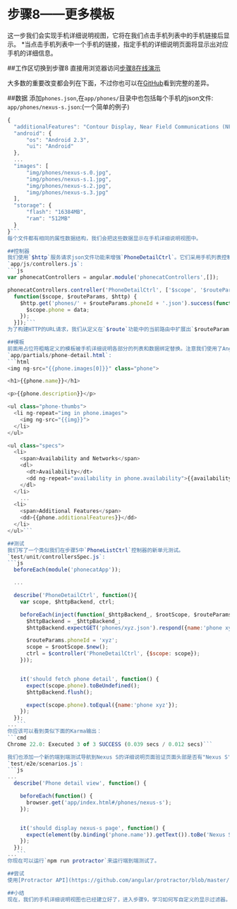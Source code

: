 # 步骤8——更多模板
这一步我们会实现手机详细说明视图，它将在我们点击手机列表中的手机链接后显示。
*当点击手机列表中一个手机的链接，指定手机的详细说明页面将显示出对应手机的详细信息。

##工作区切换到步骤8
直接用浏览器访问[步骤8在线演示](http://angular.github.io/angular-phonecat/step-8/app)

大多数的重要改变都会列在下面，不过你也可以在[GitHub](https://github.com/angular/angular-phonecat/compare/step-7...step-8)看到完整的差异。

##数据
添加`phones.json`,在`app/phones/`目录中也包括每个手机的json文件:
`app/phones/nexus-s.json`:(一个简单的例子)
```js
{
  "additionalFeatures": "Contour Display, Near Field Communications (NFC),...",
  "android": {
      "os": "Android 2.3",
      "ui": "Android"
  },
  ...
  "images": [
      "img/phones/nexus-s.0.jpg",
      "img/phones/nexus-s.1.jpg",
      "img/phones/nexus-s.2.jpg",
      "img/phones/nexus-s.3.jpg"
  ],
  "storage": {
      "flash": "16384MB",
      "ram": "512MB"
  }
}```
每个文件都有相同的属性数据结构，我们会把这些数据显示在手机详细说明视图中。

##控制器
我们使用`$http`服务请求json文件功能来增强`PhoneDetailCtrl`。它们采用手机列表控制器相同的方式工作。
`app/js/controllers.js`:
```js
var phonecatControllers = angular.module('phonecatControllers',[]);

phonecatControllers.controller('PhoneDetailCtrl', ['$scope', '$routeParams', '$http',
  function($scope, $routeParams, $http) {
    $http.get('phones/' + $routeParams.phoneId + '.json').success(function(data) {
      $scope.phone = data;
    });
  }]);```
为了构建HTTP的URL请求，我们从定义在`$route`功能中的当前路由中扩展出`$routeParams.phoneId`。

##模板
前面用占位符粗略定义的模板被手机详细说明各部分的列表和数据绑定替换。注意我们使用了Angular`{{表达式}}`标签和`ngRepeat`来从我们数据模型中提取手机数据供显示。
`app/partials/phone-detail.html`:
```html
<img ng-src="{{phone.images[0]}}" class="phone">

<h1>{{phone.name}}</h1>

<p>{{phone.description}}</p>

<ul class="phone-thumbs">
  <li ng-repeat="img in phone.images">
    <img ng-src="{{img}}">
  </li>
</ul>

<ul class="specs">
  <li>
    <span>Availability and Networks</span>
    <dl>
      <dt>Availability</dt>
      <dd ng-repeat="availability in phone.availability">{{availability}}</dd>
    </dl>
  </li>
    ...
  <li>
    <span>Additional Features</span>
    <dd>{{phone.additionalFeatures}}</dd>
  </li>
</ul>```

##测试
我们写了一个类似我们在步骤5中`PhoneListCtrl`控制器的新单元测试。
`test/unit/controllersSpec.js`:
```js
  beforeEach(module('phonecatApp'));

  ...

  describe('PhoneDetailCtrl', function(){
    var scope, $httpBackend, ctrl;

    beforeEach(inject(function(_$httpBackend_, $rootScope, $routeParams, $controller) {
      $httpBackend = _$httpBackend_;
      $httpBackend.expectGET('phones/xyz.json').respond({name:'phone xyz'});

      $routeParams.phoneId = 'xyz';
      scope = $rootScope.$new();
      ctrl = $controller('PhoneDetailCtrl', {$scope: scope});
    }));


    it('should fetch phone detail', function() {
      expect(scope.phone).toBeUndefined();
      $httpBackend.flush();

      expect(scope.phone).toEqual({name:'phone xyz'});
    });
  });
...```
你应该可以看到类似下面的Karma输出：
```cmd
Chrome 22.0: Executed 3 of 3 SUCCESS (0.039 secs / 0.012 secs)```

我们也添加一个新的端到端测试导航到Nexus S的详细说明页面验证页面头部是否有"Nexus S"。
`test/e2e/scenarios.js`:
```js
...
  describe('Phone detail view', function() {

    beforeEach(function() {
      browser.get('app/index.html#/phones/nexus-s');
    });


    it('should display nexus-s page', function() {
      expect(element(by.binding('phone.name')).getText()).toBe('Nexus S');
    });
  });
...```
你现在可以运行`npm run protractor`来运行端到端测试了。

##尝试
使用[Protractor API](https://github.com/angular/protractor/blob/master/docs/api.md)，写一个测试在Nexus S详细说明页面会显示4个缩略图的端到端测试项目。

##小结
现在，我们的手机详细说明视图也已经建立好了，进入步骤9，学习如何写自定义的显示过滤器。









